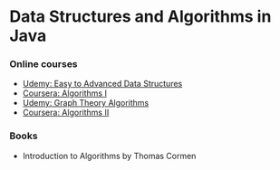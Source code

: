 # Data Structures and Algorithms in Java

### Online courses
* [Udemy: Easy to Advanced Data Structures](https://www.udemy.com/course/introduction-to-data-structures/)
* [Coursera: Algorithms I](https://www.coursera.org/learn/algorithms-part1?ranMID=40328&ranEAID=JVFxdTr9V80&ranSiteID=JVFxdTr9V80-Y2SOzvEQ5UCqGZ8SQ8yPFA&siteID=JVFxdTr9V80-Y2SOzvEQ5UCqGZ8SQ8yPFA&utm_content=10&utm_medium=partners&utm_source=linkshare&utm_campaign=JVFxdTr9V80)
* [Udemy: Graph Theory Algorithms](https://www.udemy.com/course/graph-theory-algorithms/)
* [Coursera: Algorithms II](https://www.coursera.org/learn/algorithms-part2?ranMID=40328&ranEAID=JVFxdTr9V80&ranSiteID=JVFxdTr9V80-sXWvgPKRyzYEBJ33lVooUQ&siteID=JVFxdTr9V80-sXWvgPKRyzYEBJ33lVooUQ&utm_content=10&utm_medium=partners&utm_source=linkshare&utm_campaign=JVFxdTr9V80)

### Books
* Introduction to Algorithms by Thomas Cormen